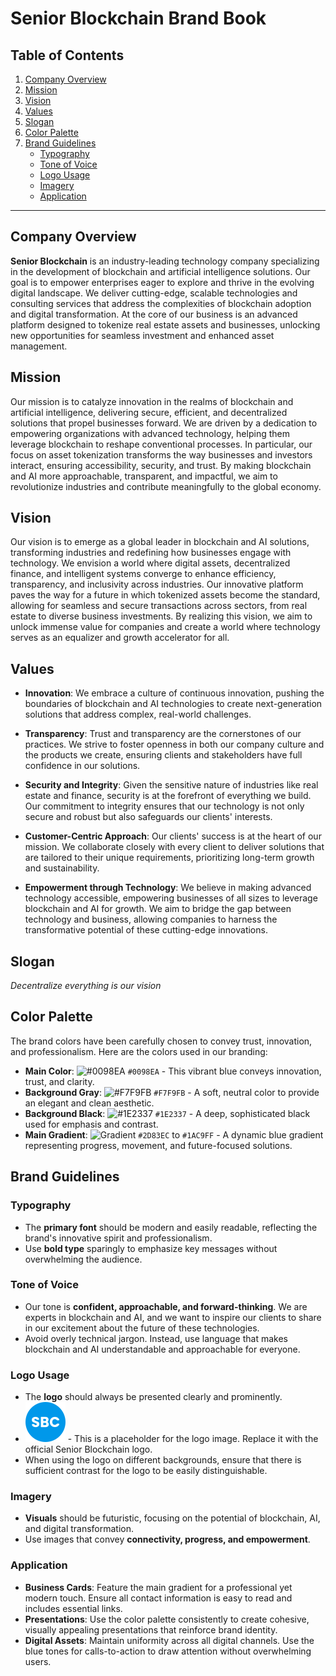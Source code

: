 # Senior Blockchain Brand Book

## Table of Contents
1. [Company Overview](#company-overview)
2. [Mission](#mission)
3. [Vision](#vision)
4. [Values](#values)
5. [Slogan](#slogan)
6. [Color Palette](#color-palette)
7. [Brand Guidelines](#brand-guidelines)
   - [Typography](#typography)
   - [Tone of Voice](#tone-of-voice)
   - [Logo Usage](#logo-usage)
   - [Imagery](#imagery)
   - [Application](#application)

---

## Company Overview

**Senior Blockchain** is an industry-leading technology company specializing in the development of blockchain and artificial intelligence solutions. Our goal is to empower enterprises eager to explore and thrive in the evolving digital landscape. We deliver cutting-edge, scalable technologies and consulting services that address the complexities of blockchain adoption and digital transformation. At the core of our business is an advanced platform designed to tokenize real estate assets and businesses, unlocking new opportunities for seamless investment and enhanced asset management.

## Mission

Our mission is to catalyze innovation in the realms of blockchain and artificial intelligence, delivering secure, efficient, and decentralized solutions that propel businesses forward. We are driven by a dedication to empowering organizations with advanced technology, helping them leverage blockchain to reshape conventional processes. In particular, our focus on asset tokenization transforms the way businesses and investors interact, ensuring accessibility, security, and trust. By making blockchain and AI more approachable, transparent, and impactful, we aim to revolutionize industries and contribute meaningfully to the global economy.

## Vision

Our vision is to emerge as a global leader in blockchain and AI solutions, transforming industries and redefining how businesses engage with technology. We envision a world where digital assets, decentralized finance, and intelligent systems converge to enhance efficiency, transparency, and inclusivity across industries. Our innovative platform paves the way for a future in which tokenized assets become the standard, allowing for seamless and secure transactions across sectors, from real estate to diverse business investments. By realizing this vision, we aim to unlock immense value for companies and create a world where technology serves as an equalizer and growth accelerator for all.

## Values

- **Innovation**: We embrace a culture of continuous innovation, pushing the boundaries of blockchain and AI technologies to create next-generation solutions that address complex, real-world challenges.

- **Transparency**: Trust and transparency are the cornerstones of our practices. We strive to foster openness in both our company culture and the products we create, ensuring clients and stakeholders have full confidence in our solutions.

- **Security and Integrity**: Given the sensitive nature of industries like real estate and finance, security is at the forefront of everything we build. Our commitment to integrity ensures that our technology is not only secure and robust but also safeguards our clients' interests.

- **Customer-Centric Approach**: Our clients' success is at the heart of our mission. We collaborate closely with every client to deliver solutions that are tailored to their unique requirements, prioritizing long-term growth and sustainability.

- **Empowerment through Technology**: We believe in making advanced technology accessible, empowering businesses of all sizes to leverage blockchain and AI for growth. We aim to bridge the gap between technology and business, allowing companies to harness the transformative potential of these cutting-edge innovations.

## Slogan

*Decentralize everything is our vision*

## Color Palette

The brand colors have been carefully chosen to convey trust, innovation, and professionalism. Here are the colors used in our branding:

- **Main Color**: ![#0098EA](https://via.placeholder.com/20/0098EA/000000?text=+) `#0098EA` - This vibrant blue conveys innovation, trust, and clarity.
- **Background Gray**: ![#F7F9FB](https://via.placeholder.com/20/F7F9FB/000000?text=+) `#F7F9FB` - A soft, neutral color to provide an elegant and clean aesthetic.
- **Background Black**: ![#1E2337](https://via.placeholder.com/20/1E2337/000000?text=+) `#1E2337` - A deep, sophisticated black used for emphasis and contrast.
- **Main Gradient**: ![Gradient](https://via.placeholder.com/100x20/2D83EC/1AC9FF?text=+) `#2D83EC` to `#1AC9FF` - A dynamic blue gradient representing progress, movement, and future-focused solutions.

## Brand Guidelines

### Typography
- The **primary font** should be modern and easily readable, reflecting the brand's innovative spirit and professionalism.
- Use **bold type** sparingly to emphasize key messages without overwhelming the audience.

### Tone of Voice
- Our tone is **confident, approachable, and forward-thinking**. We are experts in blockchain and AI, and we want to inspire our clients to share in our excitement about the future of these technologies.
- Avoid overly technical jargon. Instead, use language that makes blockchain and AI understandable and approachable for everyone.

### Logo Usage
- The **logo** should always be presented clearly and prominently.
- ![Logo](/assets/logo.svg) - This is a placeholder for the logo image. Replace it with the official Senior Blockchain logo.
- When using the logo on different backgrounds, ensure that there is sufficient contrast for the logo to be easily distinguishable.

### Imagery
- **Visuals** should be futuristic, focusing on the potential of blockchain, AI, and digital transformation.
- Use images that convey **connectivity, progress, and empowerment**.

### Application
- **Business Cards**: Feature the main gradient for a professional yet modern touch. Ensure all contact information is easy to read and includes essential links.
- **Presentations**: Use the color palette consistently to create cohesive, visually appealing presentations that reinforce brand identity.
- **Digital Assets**: Maintain uniformity across all digital channels. Use the blue tones for calls-to-action to draw attention without overwhelming users.

 